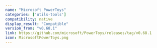 ```yaml
---
name: "Microsoft PowerToys"
categories: ['utils-tools']
compatibility: native
display_result: "Compatible"
version_from: "v0.68.1"
link: https://github.com/microsoft/PowerToys/releases/tag/v0.68.1
icon: MicrosoftPowerToys.png
---
```


